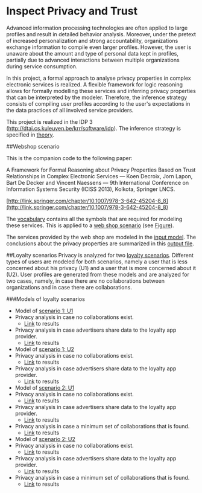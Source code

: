 # Inspect Privacy and Trust

Advanced information processing technologies are often applied to large profiles and result in detailed behavior analysis. Moreover, under the pretext of increased personalization and strong accountability, organizations exchange information to compile even larger profiles. However, the user is unaware about the amount and type of personal data kept in profiles, partially due to advanced interactions between multiple organizations during service consumption.

In this project, a formal approach to analyse privacy properties in complex electronic services is realized. A flexible framework for logic reasoning allows for formally modelling these services and inferring privacy properties that can be interpreted by the modeler. Therefore, the inference strategy consists of compiling user profiles according to the user's expectations in the data practices of all involved service providers.

This project is realized in the IDP 3 (http://dtai.cs.kuleuven.be/krr/software/idp). The inference strategy is specified in [theory](https://github.com/decroik/inspect-privacy-and-trust/blob/master/AnalyzePrivacyTrustTheory.idp).

##Webshop scenario

This is the companion code to the following paper:

A Framework for Formal Reasoning about Privacy Properties Based on Trust Relationships in Complex Electronic Services — Koen Decroix, Jorn Lapon, Bart De Decker and Vincent Naessens — 9th International Conference on Information Systems 
Security (ICISS 2013), Kolkota, Springer LNCS.

[http://link.springer.com/chapter/10.1007/978-3-642-45204-8_8](http://link.springer.com/chapter/10.1007/978-3-642-45204-8_8)

The [vocabulary](https://github.com/decroik/inspect-privacy-and-trust/blob/master/AnalyzePrivacyTrustVocab.idp) contains all the symbols that are required for modeling these services. This is applied to a [web shop scenario](https://github.com/decroik/inspect-privacy-and-trust/blob/master/scenario.txt) (see  [Figure](https://github.com/decroik/inspect-privacy-and-trust/blob/master/scenario.png)).

The services provided by the web shop are modeled in the [input model](https://github.com/decroik/inspect-privacy-and-trust/blob/master/WebShopInputModel.idp). The conclusions about the privacy properties are summarized in this [output file](https://github.com/decroik/inspect-privacy-and-trust/blob/master/Outputwebshop.txt).

##Loyalty scenarios
Privacy is analyzed for two [loyalty scenarios](https://github.com/decroik/inspect-privacy-and-trust/blob/master/Loyalty%20Scenarios/scenario.txt). Different types of users are modeled for both scenarios, namely a user that is less concerned about his privacy (U1) and a user that is more concerned about it (U2). User profiles are generated from these models and are analyzed for two cases, namely, in case there are no collaborations between organizations and in case there are collaborations.

###Models of loyalty scenarios
 * Model of [scenario 1: U1](https://github.com/decroik/inspect-privacy-and-trust/blob/master/Loyalty%20Scenarios/01_U1_CardbasedLoyaltySystem.idp)
  * Privacy analysis in case no collaborations exist.
    * [Link](https://github.com/decroik/inspect-privacy-and-trust/blob/master/Loyalty%20Scenarios/01_U1_userprofiles_NoCollab.idp) to results
  * Privacy analysis in case advertisers share data to the loyalty app provider.
    * [Link](https://github.com/decroik/inspect-privacy-and-trust/blob/master/Loyalty%20Scenarios/01_U1_userprofiles_ADtoLAP.idp) to results
 * Model of [scenario 1: U2](https://github.com/decroik/inspect-privacy-and-trust/blob/master/Loyalty%20Scenarios/01_U2_CardbasedLoyaltySystem.idp)
  * Privacy analysis in case no collaborations exist.
    * [Link](https://github.com/decroik/inspect-privacy-and-trust/blob/master/Loyalty%20Scenarios/01_U2_userprofiles_NoCollab.idp) to results
  * Privacy analysis in case advertisers share data to the loyalty app provider.
    * [Link](https://github.com/decroik/inspect-privacy-and-trust/blob/master/Loyalty%20Scenarios/01_U2_userprofiles_ADtoLAP.idp) to results
 * Model of [scenario 2: U1](https://github.com/decroik/inspect-privacy-and-trust/blob/master/Loyalty%20Scenarios/02_U1_AppbasedLoyaltySystem.idp)
  * Privacy analysis in case no collaborations exist.
    * [Link](https://github.com/decroik/inspect-privacy-and-trust/blob/master/Loyalty%20Scenarios/02_U1_userprofiles_NoCollab.idp) to results
  * Privacy analysis in case advertisers share data to the loyalty app provider.
    * [Link](https://github.com/decroik/inspect-privacy-and-trust/blob/master/Loyalty%20Scenarios/02_U1_userprofiles_ADtoLAP.idp) to results
  * Privacy analysis in case a minimum set of collaborations that is found.
    * [Link](https://github.com/decroik/inspect-privacy-and-trust/blob/master/Loyalty%20Scenarios/02_U1_userprofiles_xxCollab.idp) to results
 * Model of [scenario 2: U2](https://github.com/decroik/inspect-privacy-and-trust/blob/master/Loyalty%20Scenarios/02_U2_AppbasedLoyaltySystem.idp)
  * Privacy analysis in case no collaborations exist.
    * [Link](https://github.com/decroik/inspect-privacy-and-trust/blob/master/Loyalty%20Scenarios/02_U2_userprofiles_NoCollab.idp) to results
  * Privacy analysis in case advertisers share data to the loyalty app provider.
    * [Link](https://github.com/decroik/inspect-privacy-and-trust/blob/master/Loyalty%20Scenarios/02_U2_userprofiles_ADtoLAP.idp) to results
  * Privacy analysis in case a minimum set of collaborations that is found.
    * [Link](https://github.com/decroik/inspect-privacy-and-trust/blob/master/Loyalty%20Scenarios/02_U2_userprofiles_xxCollab.idp) to results
